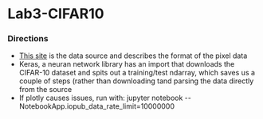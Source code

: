 # Lab3-CIFAR10

### Directions
- [This site](https://www.cs.toronto.edu/~kriz/cifar.html) is the data source and describes the format of the pixel data
- Keras, a neuran network library has an import that downloads the CIFAR-10 dataset and spits out a training/test ndarray, which saves us a couple of steps (rather than downloading tand parsing the data directly from the source
- If plotly causes issues, run with:
jupyter notebook --NotebookApp.iopub_data_rate_limit=10000000
